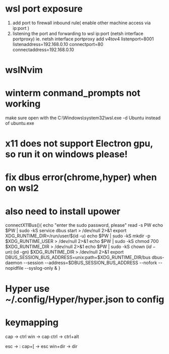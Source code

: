 # wsl port exposure
1. add port to firewall inbound rule( enable other machine access via ip:port )
2. listening the port and forwarding to wsl ip:port (netsh interface portproxy)
   ie. netsh interface portproxy add v4tov4 listenport=8001 listenaddress=192.168.0.10 connectport=80 connectaddress=192.168.0.10

# wslNvim


# winterm conmand_prompts not working
make sure open with the C:\Windows\system32\wsl.exe -d Ubuntu instead of ubuntu.exe

# x11 does not support Electron gpu, so run it on windows please!
# fix dbus error(chrome,hyper) when on wsl2
# also need to install upower
connectX11Bus(){
echo "enter the sudo password, please"
read -s PW
echo $PW | sudo -kS service dbus start > /dev/null 2>&1
export XDG_RUNTIME_DIR=/run/user/$(id -u)
echo $PW | sudo -kS mkdir -p $XDG_RUNTIME_USER > /dev/null 2>&1
echo $PW | sudo -kS chmod 700 $XDG_RUNTIME_DIR > /dev/null 2>&1
echo $PW | sudo -kS chown $(id -un):$(id -gn) $XDG_RUNTIME_DIR > /dev/null 2>&1
export DBUS_SESSION_BUS_ADDRESS=unix:path=$XDG_RUNTIME_DIR/bus
dbus-daemon --session --address=$DBUS_SESSION_BUS_ADDRESS --nofork --nopidfile --syslog-only &
}

# Hyper use ~/.config/Hyper/hyper.json to config


# keymapping
cap -> ctrl
win -> cap
ctrl -> ctrl+alt

esc -> :
cap+[ -> esc
win+dir -> dir

